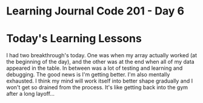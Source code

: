 # Learning Journal Code 201 - Day 6

# Today's Learning Lessons

I had two breakthrough's today. One was when my array actually worked (at the beginning of the day), and the other was at the end when all of my data appeared in the table. In between was a lot of testing and learning and debugging. The good news is I'm getting better. I'm also mentally exhausted. I think my mind will work itself into better shape gradually and I won't get so drained from the process. It's like getting back into the gym after a long layoff...
